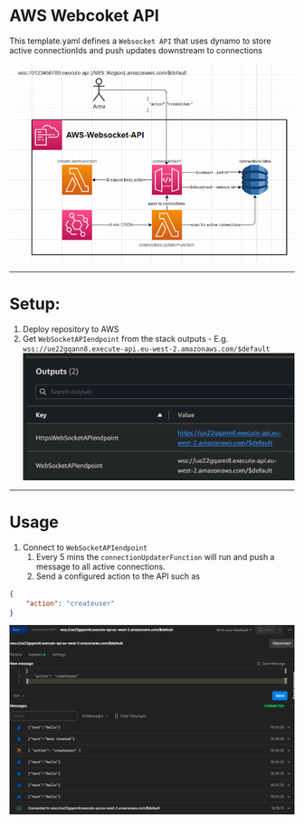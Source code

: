 # AWS Webcoket API

This template.yaml defines a `Websocket API` that uses dynamo to store active connectionIds and push updates downstream to connections

![](images/diagram.png)  

---

# Setup:  
1. Deploy repository to AWS  
2. Get `WebSocketAPIendpoint` from the stack outputs - E.g. `wss://ue22gqann8.execute-api.eu-west-2.amazonaws.com/$default`  
![](images/stack-outputs.png)  
---

# Usage  
1. Connect to `WebSocketAPIendpoint`
   1. Every 5 mins the `connectionUpdaterFunction` will run and push a message to all active connections.  
   2. Send a configured action to the API such as
```json
{
    "action": "createuser"
}
```
![](images/postman.png)  
